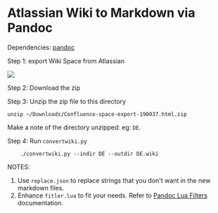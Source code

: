 # Atlassian Wiki to Markdown via Pandoc


Dependencies: [pandoc](https://pandoc.org)

Step 1: export Wiki Space from Atlassian

![](img/conflu_export.png)

Step 2: Download the zip

Step 3: Unzip the zip file to this directory

    unzip ~/Downloads/Confluence-space-export-190037.html.zip

Make a note of the directory unzipped: eg: `DE`.


Step 4: Run `convertwiki.py`

		./convertwiki.py --indir DE --outdir DE.wiki


NOTES:

1. Use `replace.json` to replace strings that you don't want in the new markdown files.
2. Enhance `fitler.lua` to fit your needs. Refer to [Pandoc Lua Filters](https://pandoc.org/lua-filters.html) documentation.
